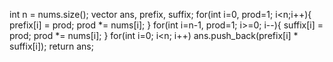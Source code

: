 int n = nums.size();
vector<int> ans, prefix, suffix;
for(int i=0, prod=1; i<n;i++){
prefix[i] = prod;
prod *= nums[i];
}
for(int i=n-1, prod=1; i>=0; i--){
suffix[i] = prod;
prod *= nums[i];
}
for(int i=0; i<n; i++)
ans.push_back(prefix[i] * suffix[i]);
return ans;